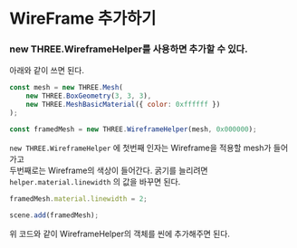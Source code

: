 # WireFrame 추가하기
### new THREE.WireframeHelper를 사용하면 추가할 수 있다.
아래와 같이 쓰면 된다.
```js
const mesh = new THREE.Mesh(
    new THREE.BoxGeometry(3, 3, 3),
    new THREE.MeshBasicMaterial({ color: 0xffffff })
);

const framedMesh = new THREE.WireframeHelper(mesh, 0x000000);
```
`new THREE.WireframeHelper` 에 첫번째 인자는 Wireframe을 적용할 mesh가 들어가고<br>
두번째로는 Wireframe의 색상이 들어간다.
굵기를 늘리려면 `helper.material.linewidth` 의 값을 바꾸면 된다.
```js
framedMesh.material.linewidth = 2;

scene.add(framedMesh);
```
위 코드와 같이 WireframeHelper의 객체를 씬에 추가해주면 된다.